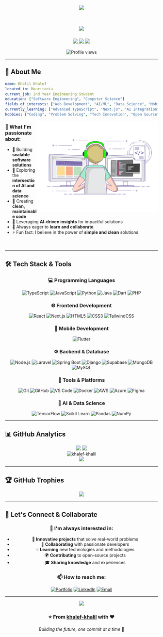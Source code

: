 <div align="center">
  <img src="https://capsule-render.vercel.app/api?text=Hey%20There!%20👋&animation=fadeIn&type=waving&color=gradient&height=100"/>
</div>

<h1 align="center">
  <img src="https://readme-typing-svg.herokuapp.com/?font=Righteous&size=35&center=true&vCenter=true&width=500&height=70&duration=4000&lines=I'm+Khalil+Khalef!;Software+Engineer+🚀;AI+Enthusiast+🤖;Problem+Solver+💡;" />
</h1>

<div align="center">
  <a href="https://khalilkhalef.com">
    <img src="https://img.shields.io/badge/Portfolio-FF5722?style=for-the-badge&logo=todoist&logoColor=white"/>
  </a>
  <a href="https://www.linkedin.com/in/khalil-khalef/">
    <img src="https://img.shields.io/badge/LinkedIn-0077B5?style=for-the-badge&logo=linkedin&logoColor=white"/>
  </a>
  <a href="mailto:contact@khalilkhalef.com">
    <img src="https://img.shields.io/badge/Email-D14836?style=for-the-badge&logo=gmail&logoColor=white"/>
  </a>
</div>

<br/>

<div align="center">
  <img src="https://komarev.com/ghpvc/?username=khalef-khalil&style=flat-square&color=blue" alt="Profile views" />
</div>

---

## 🚀 About Me

```yaml
name: Khalil Khalef
located_in: Mauritania
current_job: 2nd Year Engineering Student
education: ["Software Engineering", "Computer Science"]
fields_of_interests: ["Web Development", "AI/ML", "Data Science", "Mobile Development"]
currently_learning: ["Advanced TypeScript", "Next.js", "AI Integration", "System Design"]
hobbies: ["Coding", "Problem Solving", "Tech Innovation", "Open Source"]
```

<img align="right" alt="Coding" width="400" src="https://raw.githubusercontent.com/devSouvik/devSouvik/master/gif3.gif">

### 💫 What I'm passionate about:
- 🔭 Building **scalable software solutions**
- 🌱 Exploring the **intersection of AI and data science**
- 👯 Creating **clean, maintainable code**
- 🤔 Leveraging **AI-driven insights** for impactful solutions
- 💬 Always eager to **learn and collaborate**
- ⚡ Fun fact: I believe in the power of **simple and clean** solutions

<br clear="both"/>

---

## 🛠️ Tech Stack & Tools

<div align="center">

### 💻 Programming Languages
![TypeScript](https://img.shields.io/badge/TypeScript-007ACC?style=for-the-badge&logo=typescript&logoColor=white)
![JavaScript](https://img.shields.io/badge/JavaScript-F7DF1E?style=for-the-badge&logo=javascript&logoColor=black)
![Python](https://img.shields.io/badge/Python-3776AB?style=for-the-badge&logo=python&logoColor=white)
![Java](https://img.shields.io/badge/Java-ED8B00?style=for-the-badge&logo=openjdk&logoColor=white)
![Dart](https://img.shields.io/badge/Dart-0175C2?style=for-the-badge&logo=dart&logoColor=white)
![PHP](https://img.shields.io/badge/PHP-777BB4?style=for-the-badge&logo=php&logoColor=white)

### 🌐 Frontend Development
![React](https://img.shields.io/badge/React-20232A?style=for-the-badge&logo=react&logoColor=61DAFB)
![Next.js](https://img.shields.io/badge/Next.js-000000?style=for-the-badge&logo=next.js&logoColor=white)
![HTML5](https://img.shields.io/badge/HTML5-E34F26?style=for-the-badge&logo=html5&logoColor=white)
![CSS3](https://img.shields.io/badge/CSS3-1572B6?style=for-the-badge&logo=css3&logoColor=white)
![TailwindCSS](https://img.shields.io/badge/Tailwind_CSS-38B2AC?style=for-the-badge&logo=tailwind-css&logoColor=white)

### 📱 Mobile Development
![Flutter](https://img.shields.io/badge/Flutter-02569B?style=for-the-badge&logo=flutter&logoColor=white)

### ⚙️ Backend & Database
![Node.js](https://img.shields.io/badge/Node.js-43853D?style=for-the-badge&logo=node.js&logoColor=white)
![Laravel](https://img.shields.io/badge/Laravel-FF2D20?style=for-the-badge&logo=laravel&logoColor=white)
![Spring Boot](https://img.shields.io/badge/Spring_Boot-6DB33F?style=for-the-badge&logo=spring-boot&logoColor=white)
![Django](https://img.shields.io/badge/Django-092E20?style=for-the-badge&logo=django&logoColor=white)
![Supabase](https://img.shields.io/badge/Supabase-3ECF8E?style=for-the-badge&logo=supabase&logoColor=white)
![MongoDB](https://img.shields.io/badge/MongoDB-4EA94B?style=for-the-badge&logo=mongodb&logoColor=white)
![MySQL](https://img.shields.io/badge/MySQL-005C84?style=for-the-badge&logo=mysql&logoColor=white)

### 🔧 Tools & Platforms
![Git](https://img.shields.io/badge/Git-F05032?style=for-the-badge&logo=git&logoColor=white)
![GitHub](https://img.shields.io/badge/GitHub-100000?style=for-the-badge&logo=github&logoColor=white)
![VS Code](https://img.shields.io/badge/VS_Code-0078D4?style=for-the-badge&logo=visual%20studio%20code&logoColor=white)
![Docker](https://img.shields.io/badge/Docker-2496ED?style=for-the-badge&logo=docker&logoColor=white)
![AWS](https://img.shields.io/badge/AWS-232F3E?style=for-the-badge&logo=amazon-aws&logoColor=white)
![Azure](https://img.shields.io/badge/Azure-0078D4?style=for-the-badge&logo=microsoft-azure&logoColor=white)
![Figma](https://img.shields.io/badge/Figma-F24E1E?style=for-the-badge&logo=figma&logoColor=white)

### 🤖 AI & Data Science
![TensorFlow](https://img.shields.io/badge/TensorFlow-FF6F00?style=for-the-badge&logo=tensorflow&logoColor=white)
![Scikit Learn](https://img.shields.io/badge/scikit--learn-F7931E?style=for-the-badge&logo=scikit-learn&logoColor=white)
![Pandas](https://img.shields.io/badge/Pandas-2C2D72?style=for-the-badge&logo=pandas&logoColor=white)
![NumPy](https://img.shields.io/badge/Numpy-777BB4?style=for-the-badge&logo=numpy&logoColor=white)

</div>

---

## 📊 GitHub Analytics

<div align="center">
  <img height="180em" src="https://github-readme-stats.vercel.app/api?username=khalef-khalil&show_icons=true&theme=tokyonight&include_all_commits=true&count_private=true"/>
  <img height="180em" src="https://github-readme-stats.vercel.app/api/top-langs/?username=khalef-khalil&layout=compact&langs_count=8&theme=tokyonight"/>
</div>

<div align="center">
  <img src="https://github-readme-streak-stats.herokuapp.com/?user=khalef-khalil&theme=tokyonight" alt="khalef-khalil" />
</div>

<div align="center">
  <img src="https://github-readme-activity-graph.vercel.app/graph?username=khalef-khalil&theme=tokyo-night&bg_color=1a1b27&color=70a5fd&line=70a5fd&point=bf91f3&area=true&hide_border=true" />
</div>

---

## 🏆 GitHub Trophies

<div align="center">
  <img src="https://github-profile-trophy.vercel.app/?username=khalef-khalil&theme=tokyonight&no-frame=false&no-bg=false&margin-w=4&row=1" />
</div>

---

## 🤝 Let's Connect & Collaborate

<div align="center">

### 💬 I'm always interested in:
- 🚀 **Innovative projects** that solve real-world problems
- 🤝 **Collaborating** with passionate developers
- 💡 **Learning** new technologies and methodologies
- 🌍 **Contributing** to open-source projects
- 🎓 **Sharing knowledge** and experiences

### 📫 How to reach me:
[![Portfolio](https://img.shields.io/badge/Portfolio-Visit%20My%20Website-FF5722?style=for-the-badge&logo=todoist&logoColor=white)](https://khalilkhalef.com)
[![LinkedIn](https://img.shields.io/badge/LinkedIn-Connect%20With%20Me-0077B5?style=for-the-badge&logo=linkedin&logoColor=white)](https://www.linkedin.com/in/khalil-khalef/)
[![Email](https://img.shields.io/badge/Email-Send%20Message-D14836?style=for-the-badge&logo=gmail&logoColor=white)](mailto:contact@khalilkhalef.com)

</div>

---

<div align="center">
  <img src="https://capsule-render.vercel.app/api?type=waving&color=gradient&height=100&section=footer"/>
</div>

<div align="center">
  <h3>⭐ From <a href="https://github.com/khalef-khalil">khalef-khalil</a> with ❤️</h3>
  <p><em>Building the future, one commit at a time</em> 🚀</p>
</div>
